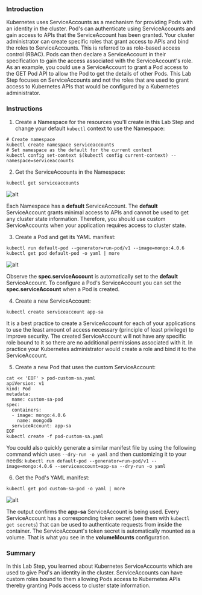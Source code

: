 ### Introduction

Kubernetes uses ServiceAccounts as a mechanism for providing Pods with an identity in the cluster. Pod's can authenticate using ServiceAccounts and gain access to APIs that the ServiceAccount has been granted. Your cluster administrator can create specific roles that grant access to APIs and bind the roles to ServiceAccounts. This is referred to as role-based access control (RBAC). Pods can then declare a ServiceAccount in their specification to gain the access associated with the ServiceAccount's role. As an example, you could use a ServiceAccount to grant a Pod access to the GET Pod API to allow the Pod to get the details of other Pods. This Lab Step focuses on ServiceAccounts and not the roles that are used to grant access to Kubernetes APIs that would be configured by a Kubernetes administrator.

### Instructions

1. Create a Namespace for the resources you'll create in this Lab Step and change your default `kubectl` context to use the Namespace:
```
# Create namespace  
kubectl create namespace serviceaccounts  
# Set namespace as the default for the current context  
kubectl config set-context $(kubectl config current-context) --namespace=serviceaccounts
```
2. Get the ServiceAccounts in the Namespace:
```
kubectl get serviceaccounts
```
![alt](https://assets.cloudacademy.com/bakery/media/uploads/blobid0-7de6cd8d-2b60-4d9c-ad04-a9f316c5b445.png)

Each Namespace has a **default**  ServiceAccount. The  **default**  ServiceAccount grants minimal access to APIs and cannot be used to get any cluster state information. Therefore, you should use custom ServiceAccounts when your application requires access to cluster state.

3. Create a Pod and get its YAML manifest:
```
kubectl run default-pod --generator=run-pod/v1 --image=mongo:4.0.6   
kubectl get pod default-pod -o yaml | more 
```
![alt](https://assets.cloudacademy.com/bakery/media/uploads/blobid1-51bb71bc-b4b1-4618-9bc0-b05c246bd379.png)

Observe the **spec**.**serviceAccount** is automatically set to the **default** ServiceAccount. To configure a Pod's ServiceAccount you can set the **spec**.**serviceAccount** when a Pod is created.

4. Create a new ServiceAccount:
```
kubectl create serviceaccount app-sa
```
It is a best practice to create a ServiceAccount for each of your applications to use the least amount of access necessary (principle of least privilege) to improve security. The created ServiceAccount will not have any specific role bound to it so there are no additional permissions associated with it. In practice your Kubernetes administrator would create a role and bind it to the ServiceAccount.

5. Create a new Pod that uses the custom ServiceAccount:
```
cat << 'EOF' > pod-custom-sa.yaml  
apiVersion: v1  
kind: Pod  
metadata:  
  name: custom-sa-pod   
spec:  
  containers:  
  - image: mongo:4.0.6  
    name: mongodb  
  serviceAccount: app-sa  
EOF  
kubectl create -f pod-custom-sa.yaml
```
You could also quickly generate a similar manifest file by using the following command which uses `--dry-run -o yaml` and then customizing it to your needs: `kubectl run default-pod --generator=run-pod/v1 --image=mongo:4.0.6 --serviceaccount=app-sa --dry-run -o yaml`

6. Get the Pod's YAML manifest:
```
kubectl get pod custom-sa-pod -o yaml | more
```
![alt](https://assets.cloudacademy.com/bakery/media/uploads/blobid2-a4f0d40b-0c10-4474-9a00-4effc29cdc1e.png)

The output confirms the  **app-sa**  ServiceAccount is being used. Every ServiceAccount has a corresponding token secret (see them with  `kubectl get secrets`) that can be used to authenticate requests from inside the container. The ServiceAccount's token secret is automatically mounted as a volume. That is what you see in the **volumeMounts**  configuration.

### Summary

In this Lab Step, you learned about Kubernetes ServiceAccounts which are used to give Pod's an identity in the cluster. ServiceAccounts can have custom roles bound to them allowing Pods access to Kubernetes APIs thereby granting Pods access to cluster state information.
